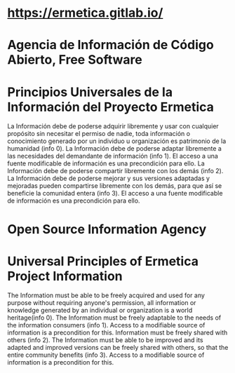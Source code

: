 # https://ermetica.gitlab.io/
# Agencia de Información de Código Abierto, Free Software 

# Principios Universales de la Información del Proyecto Ermetica
La Información debe de poderse adquirir libremente y usar con cualquier propósito sin necesitar el permiso de nadie, toda información o conocimiento generado por un individuo u organización es patrimonio de la humanidad (info 0).
La Información debe de poderse adaptar libremente a las necesidades del demandante de información (info 1). El acceso a una fuente modificable de información es una precondición para ello.
La Información debe de poderse  compartir libremente con los demás (info 2).
La Información debe de poderse mejorar y sus versiones adaptadas y mejoradas pueden compartirse libremente con los demás, para que así se beneficie la comunidad entera (info 3). El acceso a una fuente modificable de información es una precondición para ello.


# Open Source Information Agency

# Universal Principles of Ermetica Project Information

The Information must be able to be freely acquired and used for any purpose without requiring anyone's permission, all information or knowledge generated by an individual or organization is a world heritage(info 0).
The Information must be freely adaptable to the needs of the information consumers (info 1). Access to a modifiable source of information is a precondition for this.
Information must be freely shared with others (info 2).
The Information must be able to be improved and its adapted and improved versions can be freely shared with others, so that the entire community benefits (info 3). Access to a modifiable source of information is a precondition for this.
